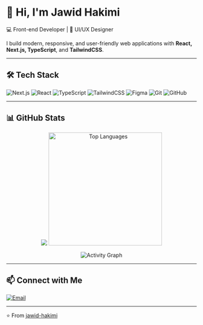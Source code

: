 # 👋 Hi, I'm Jawid Hakimi  

💻 Front-end Developer | 🎨 UI/UX Designer  

I build modern, responsive, and user-friendly web applications with **React, Next.js, TypeScript**, and **TailwindCSS**.  

---

## 🛠️ Tech Stack

<p>
  <img src="https://img.shields.io/badge/Next.js-black?style=for-the-badge&logo=next.js&logoColor=white" alt="Next.js"/>
  <img src="https://img.shields.io/badge/React-20232A?style=for-the-badge&logo=react&logoColor=61DAFB" alt="React"/>
  <img src="https://img.shields.io/badge/TypeScript-007ACC?style=for-the-badge&logo=typescript&logoColor=white" alt="TypeScript"/>
  <img src="https://img.shields.io/badge/TailwindCSS-38B2AC?style=for-the-badge&logo=tailwind-css&logoColor=white" alt="TailwindCSS"/>
  <img src="https://img.shields.io/badge/Figma-F24E1E?style=for-the-badge&logo=figma&logoColor=white" alt="Figma"/>
  <img src="https://img.shields.io/badge/Git-F05032?style=for-the-badge&logo=git&logoColor=white" alt="Git"/>
  <img src="https://img.shields.io/badge/GitHub-181717?style=for-the-badge&logo=github&logoColor=white" alt="GitHub"/>
</p>

---

## 📊 GitHub Stats

<p align="center">
  <img src="https://streak-stats.demolab.com?user=jawid-hakimi&theme=radical&hide_border=true)](https://git.io/streak-stats"/>
  <img src="https://github-readme-stats.vercel.app/api/top-langs/?username=jawid-hakimi&layout=compact&theme=radical" alt="Top Languages" width="300"/>
</p>

<p align="center">
  <img src="https://github-readme-activity-graph.vercel.app/graph?username=jawid-hakimi&theme=radical" alt="Activity Graph"/>
</p>


---


## 📫 Connect with Me

<p>
  <a href="mailto:hakimi.work2025@gmail.com"><img src="https://img.shields.io/badge/Email-D14836?style=for-the-badge&logo=gmail&logoColor=white" alt="Email"/></a>
</p>

---

⭐️ From [jawid-hakimi](https://github.com/jawid-hakimi)
